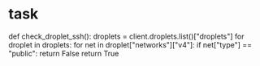 # task

def check_droplet_ssh():
    droplets = client.droplets.list()["droplets"]
    for droplet in droplets:
        for net in droplet["networks"]["v4"]:
            if net["type"] == "public":
                return False
    return True

